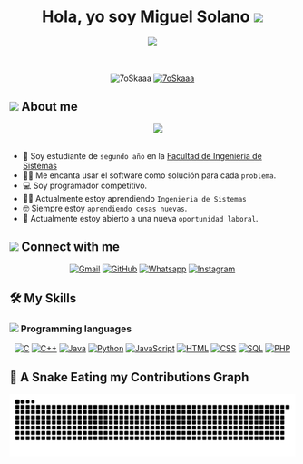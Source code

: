 <h1 align="center">Hola, yo soy Miguel Solano <img src="https://media.giphy.com/media/hvRJCLFzcasrR4ia7z/giphy.gif" width="35"></h1>
<p align="center">
  <a href="https://github.com/DenverCoder1/readme-typing-svg"><img src="https://readme-typing-svg.herokuapp.com?font=Time+New+Roman&color=%23C8BE25&size=25&center=true&vCenter=true&width=600&height=100&lines=Software+Engineer+Codemikey21;Computer+Science+Student;Competitive+Programmer;Expert+on+Codeforces;Always+learning+new+things"></a>
</p>

<br>

<p align="center"> 
	<img src="https://komarev.com/ghpvc/?username=7oSkaaa&label=Profile%20views&color=0047AB&style=plastic?" alt="7oSkaaa" height=25px width=160px/> 
	<a href="https://commits.top/egypt.html" target="_blank">
		<img src="https://enfsgag3ayy6w9q.m.pipedream.net/&style=plastic" alt="7oSkaaa" target="_blank" height=25px width=250px/> 
	</a>
</p>

## <picture><img src="https://github.com/7oSkaaa/7oSkaaa/blob/main/Images/about_me.gif?raw=true" width=50px></picture> About me

<picture> <img align="right" src="https://github.com/7oSkaaa/7oSkaaa/blob/main/Images/Right_Side.gif?raw=true" width=250px></picture>

<br><br>

- :school: Soy estudiante de `segundo año` en la [Facultad de Ingenieria de Sistemas](https://unab.edu.co/pregrados/)
- :technologist: Me encanta usar el software como solución para cada `problema`.
- :computer: Soy programador competitivo.
- :student: Actualmente estoy aprendiendo `Ingenieria de Sistemas` 
- :nerd_face: Siempre estoy `aprendiendo cosas nuevas`.
- :thinking: Actualmente estoy abierto a una nueva `oportunidad laboral`.

## <picture><img src="https://github.com/7oSkaaa/7oSkaaa/blob/main/Images/Connect-with-me.gif?raw=true" width="100px"></picture> Connect with me

<p align="center">
	<a href="mailto:msolanodiaz588@gmail.com"><img src="https://img.shields.io/badge/gmail-%23EA4335.svg?style=plastic&logo=gmail&logoColor=white" alt="Gmail"/></a>
	<a href="https://github.com/Codemikey21"><img src="https://img.shields.io/badge/github-%23181717.svg?style=plastic&logo=github&logoColor=white" alt="GitHub"/></a>
	<a href="https://wa.me/qr/52STBJULH5IWP1"><img src="https://img.shields.io/badge/whatsapp-%2325D366.svg?style=plastic&logo=whatsapp&logoColor=white" alt="Whatsapp"/></a>
	<a href="https://www.instagram.com/miguel.solano21/?hl=es-la"><img src="https://img.shields.io/badge/instagram-%23E4405F.svg?style=plastic&logo=instagram&logoColor=white" alt="Instagram"/></a>
</p>

## 🛠️ My Skills

### <picture><img src="https://github.com/7oSkaaa/7oSkaaa/blob/main/Images/Programming_Languages.gif?raw=true" width=50px></picture> Programming languages

<p align="center"> 
  <a href="#"><img alt="C" src="https://img.shields.io/badge/C-%232370ED.svg?style=plastic&logo=c&logoColor=white"></a>
  <a href="#"><img alt="C++" src="https://img.shields.io/badge/C++-%2300599C.svg?style=plastic&logo=c%2B%2B&logoColor=white"></a>
  <a href="#"><img alt="Java" src="https://img.shields.io/badge/Java-%23007396.svg?style=plastic&logo=java&logoColor=white"></a>
  <a href="#"><img alt="Python" src="https://img.shields.io/badge/Python-%2314354C.svg?style=plastic&logo=python&logoColor=white"></a>
  <a href="#"><img alt="JavaScript" src="https://img.shields.io/badge/JavaScript-%23F7DF1E.svg?style=plastic&logo=javascript&logoColor=black"></a>
  <a href="#"><img alt="HTML" src="https://img.shields.io/badge/HTML5-%23E34F26.svg?style=plastic&logo=html5&logoColor=white"></a>
  <a href="#"><img alt="CSS" src="https://img.shields.io/badge/CSS3-%231572B6.svg?style=plastic&logo=css3&logoColor=white"></a>
  <a href="#"><img alt="SQL" src="https://img.shields.io/badge/SQL-%2300f.svg?style=plastic&logo=mysql&logoColor=white"></a>
  <a href="#"><img alt="PHP" src="https://img.shields.io/badge/PHP-%23777BB4.svg?style=plastic&logo=php&logoColor=white"></a>
</p>

## 🐍 A Snake Eating my Contributions Graph

<p align="center">
	<img src="https://github.com/7oSkaaa/7oSkaaa/blob/output/github-contribution-grid-snake.svg?" alt="Snake Game"/>
</p>

